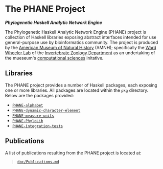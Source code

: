 # The PHANE Project

***Phylogenetic Haskell Analytic Network Engine***

The Phylogenetic Haskell Analytic Network Engine (PHANE) project is collection of Haskell libraries exposing abstract interfaces intended for use general-purpose use by bioinformatics community.
The project is produced by the [American Museum of Natural History][AMNH-Website] (AMNH); specifically the [Ward Wheeler Lab][AMNH-Wheeler] of the [Invertebrate Zoology Department][AMNH-InvtZoo] as an undertaking of the mueseum's [computational sciences][AMNH-CompSci] initative.


## Libraries

The PHANE project provides a number of Haskell packages, each exposing one or more libraries.
All packages are located within the `pkg` directory.
Below are the packages provided:

  - [`PHANE-alphabet`][GitHub-PHANE-Lib-00]
  - [`PHANE-dynamic-character-element`][GitHub-PHANE-Lib-01]
  - [`PHANE-measure-units`][GitHub-PHANE-Lib-02]
  - [`PHANE-PhyloLib`][GitHub-PHANE-Lib-03]
  - [`PHANE-integration-tests`][GitHub-PHANE-Lib-99]


## Publications

A list of publications resulting from the PHANE project is located at:

> [`doc/Publications.md`][GitHub-PHANE-Papers]


[AMNH-CompSci]: https://www.amnh.org/research/computational-sciences
[AMNH-InvtZoo]: https://www.amnh.org/research/invertebrate-zoology
[AMNH-Website]: https://www.amnh.org
[AMNH-Wheeler]: https://www.amnh.org/research/staff-directory/ward-wheeler

[GitHub-PHANE-Lib-00]: https://github.com/amnh/PHANE/tree/main/pkg/PHANE-alphabet#readme
[GitHub-PHANE-Lib-01]: https://github.com/amnh/PHANE/tree/main/pkg/PHANE-dynamic-character-element#readme
[GitHub-PHANE-Lib-02]: https://github.com/amnh/PHANE/tree/main/pkg/PHANE-measure-units#readme
[GitHub-PHANE-Lib-03]: https://github.com/amnh/PHANE/tree/main/pkg/PHANE-PhyloLib#phane-phylolib
[GitHub-PHANE-Lib-99]: https://github.com/amnh/PHANE/tree/main/pkg/PHANE-integration-tests#readme
[GitHub-PHANE-Papers]: https://github.com/AMNH/PHANE/blob/master/doc/Publications.md
